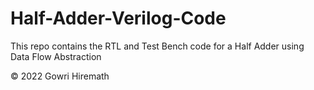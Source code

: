 # Half-Adder-Verilog-Code
This repo contains the RTL and Test Bench code for a Half Adder using Data Flow Abstraction


© 2022 Gowri Hiremath
